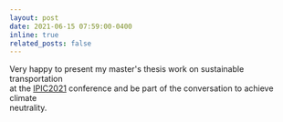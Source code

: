 ```yaml
---
layout: post
date: 2021-06-15 07:59:00-0400
inline: true
related_posts: false
---
```


Very happy to present my master's thesis work on sustainable transportation <br> 
at the [IPIC2021](https://www.pi.events/2021) conference and be part of the conversation to achieve climate <br> neutrality. 
